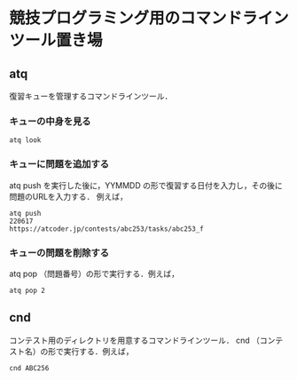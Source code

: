 # 競技プログラミング用のコマンドラインツール置き場

## atq
復習キューを管理するコマンドラインツール．

### キューの中身を見る
```
atq look
```

### キューに問題を追加する
atq push を実行した後に，YYMMDD の形で復習する日付を入力し，その後に問題のURLを入力する．
例えば，
```
atq push
220617 
https://atcoder.jp/contests/abc253/tasks/abc253_f
```

### キューの問題を削除する
atq pop （問題番号）の形で実行する．例えば，
```
atq pop 2
```

## cnd
コンテスト用のディレクトリを用意するコマンドラインツール．
cnd （コンテスト名）の形で実行する．例えば，
```
cnd ABC256
```